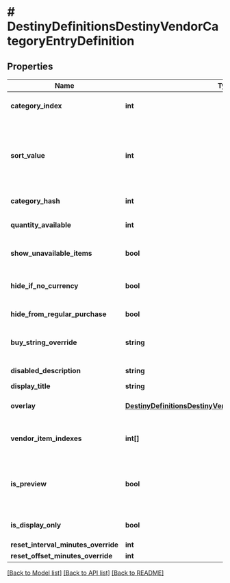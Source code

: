 # # DestinyDefinitionsDestinyVendorCategoryEntryDefinition

## Properties

Name | Type | Description | Notes
------------ | ------------- | ------------- | -------------
**category_index** | **int** | The index of the category in the original category definitions for the vendor. | [optional]
**sort_value** | **int** | Used in sorting items in vendors... but there&#39;s a lot more to it. Just go with the order provided in the itemIndexes property on the DestinyVendorCategoryComponent instead, it should be more reliable than trying to recalculate it yourself. | [optional]
**category_hash** | **int** | The hashed identifier for the category. | [optional]
**quantity_available** | **int** | The amount of items that will be available when this category is shown. | [optional]
**show_unavailable_items** | **bool** | If items aren&#39;t up for sale in this category, should we still show them (greyed out)? | [optional]
**hide_if_no_currency** | **bool** | If you don&#39;t have the currency required to buy items from this category, should the items be hidden? | [optional]
**hide_from_regular_purchase** | **bool** | True if this category doesn&#39;t allow purchases. | [optional]
**buy_string_override** | **string** | The localized string for making purchases from this category, if it is different from the vendor&#39;s string for purchasing. | [optional]
**disabled_description** | **string** | If the category is disabled, this is the localized description to show. | [optional]
**display_title** | **string** | The localized title of the category. | [optional]
**overlay** | [**DestinyDefinitionsDestinyVendorCategoryOverlayDefinition**](DestinyDefinitionsDestinyVendorCategoryOverlayDefinition.md) | If this category has an overlay prompt that should appear, this contains the details of that prompt. | [optional]
**vendor_item_indexes** | **int[]** | A shortcut for the vendor item indexes sold under this category. Saves us from some expensive reorganization at runtime. | [optional]
**is_preview** | **bool** | Sometimes a category isn&#39;t actually used to sell items, but rather to preview them. This implies different UI (and manual placement of the category in the UI) in the game, and special treatment. | [optional]
**is_display_only** | **bool** | If true, this category only displays items: you can&#39;t purchase anything in them. | [optional]
**reset_interval_minutes_override** | **int** |  | [optional]
**reset_offset_minutes_override** | **int** |  | [optional]

[[Back to Model list]](../../README.md#models) [[Back to API list]](../../README.md#endpoints) [[Back to README]](../../README.md)
